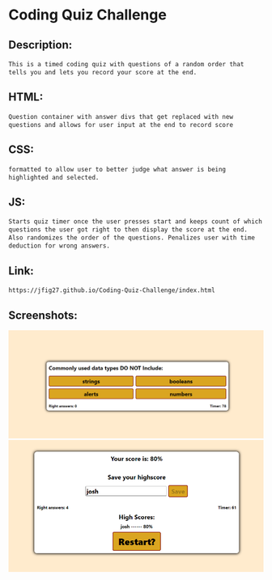 # Coding Quiz Challenge

## Description:
    This is a timed coding quiz with questions of a random order that tells you and lets you record your score at the end.

## HTML: 
    Question container with answer divs that get replaced with new questions and allows for user input at the end to record score

## CSS:
    formatted to allow user to better judge what answer is being highlighted and selected.

## JS:
    Starts quiz timer once the user presses start and keeps count of which questions the user got right to then display the score at the end. Also randomizes the order of the questions. Penalizes user with time deduction for wrong answers.

## Link: 
    https://jfig27.github.io/Coding-Quiz-Challenge/index.html

## Screenshots: 
![Screenshot of question](Assets\images\quiz_question.png)
![Screenshot of finished quiz](Assets\images\quiz_finish.png)